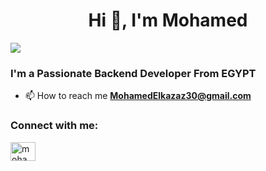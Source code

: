 <h1 align="center">Hi 👋, I'm Mohamed </h1>



[![](https://visitcount.itsvg.in/api?id=Mohamed-Kzaz&icon=0&color=0)](https://visitcount.itsvg.in)



<h3>I'm a Passionate Backend Developer From EGYPT </h3>

- 📫 How to reach me **MohamedElkazaz30@gmail.com**

<h3 align="left">Connect with me:</h3>
<p align="left">
<a href="https://www.linkedin.com/in/mohamed-elkazaz-609536255/" target="blank"><img align="center" src="https://raw.githubusercontent.com/rahuldkjain/github-profile-readme-generator/master/src/images/icons/Social/linked-in-alt.svg" alt="mohamed-elkazaz-609536255/" height="30" width="40" /></a>
</p>
